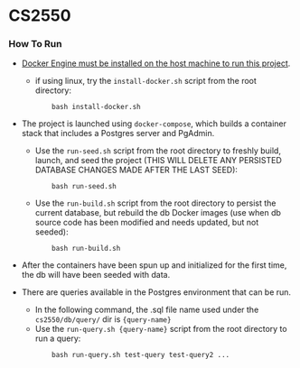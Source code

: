 # CS2550

### How To Run
- [Docker Engine must be installed on the host machine to run this project](https://docs.docker.com/engine/install/).
    - if using linux, try the `install-docker.sh` script from the root directory:
        ```
            bash install-docker.sh
        ```

- The project is launched using `docker-compose`, which builds a container stack that includes a Postgres server and PgAdmin.
    - Use the `run-seed.sh` script from the root directory to freshly build, launch, and seed the project (THIS WILL DELETE ANY PERSISTED DATABASE CHANGES MADE AFTER THE LAST SEED):
        ```
            bash run-seed.sh
        ```

    - Use the `run-build.sh` script from the root directory to persist the current database, but rebuild the db Docker images (use when db source code has been modified and needs updated, but not seeded):
        ```
            bash run-build.sh
        ```

- After the containers have been spun up and initialized for the first time, the db will have been seeded with data.

- There are queries available in the Postgres environment that can be run.
    -  In the following command, the .sql file name used under the `cs2550/db/query/` dir is `{query-name}`
    - Use the `run-query.sh {query-name}` script from the root directory to run a query:
        ```
            bash run-query.sh test-query test-query2 ...
        ```
